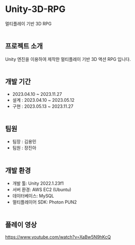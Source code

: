 # Unity-3D-RPG
멀티플레이 기반 3D RPG
<br><br>

## 프로젝트 소개
Unity 엔진을 이용하여 제작한 멀티플레이 기반 3D 액션 RPG 입니다.
<br><br>

## 개발 기간
- 2023.04.10 ~ 2023.11.27
- 설계 : 2023.04.10 ~ 2023.05.12
- 구현 : 2023.05.13 ~ 2023.11.27
<br><br>

## 팀원
- 팀장 : 김용민
- 팀원 : 장진아
<br><br>

## 개발 환경
- 개발 툴: Unity 2022.1.23f1
- 서버 환경: AWS EC2 (Ubuntu)
- 데이터베이스: MySQL
- 멀티플레이어 SDK: Photon PUN2
<br><br>

## 플레이 영상
https://www.youtube.com/watch?v=XaBw5N9hKcQ
